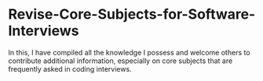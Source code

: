 # Revise-Core-Subjects-for-Software-Interviews
In this, I have compiled all the knowledge I possess and welcome others to contribute additional information, especially on core subjects that are frequently asked in coding interviews.
